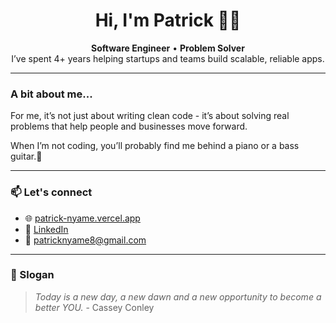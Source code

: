 <h1 align="center">Hi, I'm Patrick 👋🏽</h1>

<p align="center">
  <strong>Software Engineer</strong> • <strong>Problem Solver</strong><br/>
  I’ve spent 4+ years helping startups and teams build scalable, reliable apps.
</p>

---

### A bit about me...

For me, it’s not just about writing clean code - it’s about solving real problems that help people and businesses move forward.

When I’m not coding, you’ll probably find me behind a piano or a bass guitar.🙂

---

### 📫 Let's connect

- 🌐 [patrick-nyame.vercel.app](https://patrick-nyame.vercel.app)
- 💼 [LinkedIn](https://linkedin.com/in/patrick-nyame-0251a8171)
- 📧 [patricknyame8@gmail.com](mailto:patricknyame8@gmail.com)

---

### 🎯 Slogan

> *Today is a new day, a new dawn and a new opportunity to become a better YOU.* - Cassey Conley
